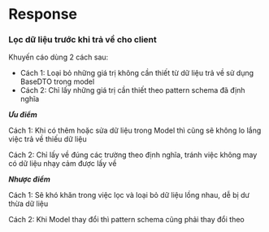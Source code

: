 # Response

### Lọc dữ liệu trước khi trả về cho client

Khuyến cáo dùng 2 cách sau:

- Cách 1: Loại bỏ những giá trị không cần thiết từ dữ liệu trả về sử dụng BaseDTO trong model
- Cách 2: Chỉ lấy những giá trị cần thiết theo pattern schema đã định nghĩa

__*Ưu điểm*__

Cách 1: Khi có thêm hoặc sửa dữ liệu trong Model thì cũng sẽ không lo lắng việc trả về thiếu dữ liệu

Cách 2: Chỉ lấy về đúng các trường theo định nghĩa, tránh việc không may có dữ liệu nhạy cảm được lấy về

__*Nhược điểm*__

Cách 1: Sẽ khó khăn trong việc lọc và loại bỏ dữ liệu lồng nhau, dễ bị dư thừa dữ liệu

Cách 2: Khi Model thay đổi thì pattern schema cũng phải thay đổi theo

